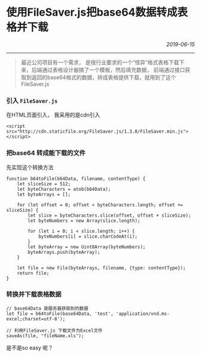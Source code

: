 # 使用FileSaver.js把base64数据转成表格并下载
<p align="right">
<em> 2019-06-15 </em>
</p>

-------

> 最近公司项目有一个需求， 是按行业要求的一个“怪异”格式表格下载下来，后端通过表格设计器搞了一个模板，然后填充数据， 前端通过接口获取到返回的base64格式的数据，转成表格提供下载，就用到了这个FileSaver.js

### 引入 `FileSaver.js`

在HTML页面引入， 我采用的是cdn引入


```
<script src="http://cdn.staticfile.org/FileSaver.js/1.3.8/FileSaver.min.js"></script>
```


### 把base64 转成能下载的文件

先实现这个转换方法


```
function b64toFile(b64Data, filename, contentType) {
    let sliceSize = 512;
    let byteCharacters = atob(b64Data);
    let byteArrays = [];

    for (let offset = 0; offset < byteCharacters.length; offset += sliceSize) {
        let slice = byteCharacters.slice(offset, offset + sliceSize);
        let byteNumbers = new Array(slice.length);

        for (let i = 0; i < slice.length; i++) {
            byteNumbers[i] = slice.charCodeAt(i);
        }
        let byteArray = new Uint8Array(byteNumbers);
        byteArrays.push(byteArray);
    }

    let file = new File(byteArrays, filename, {type: contentType});
    return file;
}
```

### 转换并下载表格数据


```
// base64Data 是服务器获取到的数据
let file = b64toFile(base64Data, 'test', 'application/vnd.ms-excel;charset=utf-8');

// 利用FileSaver.js 下载文件为Excel文件
saveAs(file, "fileName.xls");
```


是不是so easy 呢？


